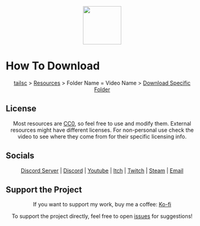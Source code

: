 <p align="center"><img align="center" width="100" src="https://github.com/tailsc/tailsc/assets/102230735/bf4f86db-c4ae-4e5d-8160-529cfee92f01"/></p>

# How To Download
<p align="center">
  <a href="https://github.com/tailsc/tailsc">tailsc</a> > 
  <a href="https://github.com/tailsc/tailsc/tree/main/Resources">Resources</a> > Folder Name = Video Name > 
  <a href="https://download-directory.github.io/">Download Specific Folder</a>
</p>

## License

<p align="center">
Most resources are <a href="https://creativecommons.org/public-domain/cc0/">CC0</a>, so feel free to use and modify them. External resources might have different licenses. 
For non-personal use check the video to see where they come from for their specific licensing info.
</p>

## Socials

<p align="center">
  <a href="https://discord.com/invite/bQTPTc5Qrt">Discord Server</a> | 
  <a href="https://discordapp.com/users/364076254812438538">Discord</a> | 
  <a href="https://www.youtube.com/@CrowGamesDev?sub_confirmation=1">Youtube</a> |
  <a href="https://crowgamesdev.itch.io">Itch</a> |
  <a href="https://www.twitch.tv/crowgamesdev">Twitch</a> |
  <a href="https://store.steampowered.com/publisher/CrowGames">Steam</a> |
  <a href="mailto:contactcrowgames@gmail.com">Email</a>
</p>

## Support the Project

<p align="center">
  If you want to support my work, buy me a coffee:
  <a href="https://ko-fi.com/crowgames">Ko-fi</a>
</p>
<p align="center">
  To support the project directly, feel free to open <a href="https://github.com/tailsc/tailsc/issues">issues</a> for suggestions!
</p>
